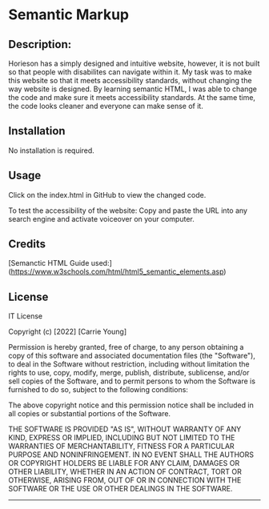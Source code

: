 # Semantic Markup

## Description:

Horieson has a simply designed and intuitive website, however, it is not built so that people with disabilites can navigate within it. My task was to make this website so that it meets accessibility standards, without changing the way website is designed. By learning semantic HTML, I was able to change the code and make sure it meets accessibility standards. At the same time, the code looks cleaner and everyone can make sense of it. 



## Installation

No installation is required. 



## Usage

Click on the index.html in GitHub to view the changed code.

To test the accessibility of the website: Copy and paste the URL into any search engine and activate voiceover on your computer.



## Credits

[Semanctic HTML Guide used:] (https://www.w3schools.com/html/html5_semantic_elements.asp)




## License

IT License

Copyright (c) [2022] [Carrie Young]

Permission is hereby granted, free of charge, to any person obtaining a copy
of this software and associated documentation files (the "Software"), to deal
in the Software without restriction, including without limitation the rights
to use, copy, modify, merge, publish, distribute, sublicense, and/or sell
copies of the Software, and to permit persons to whom the Software is
furnished to do so, subject to the following conditions:

The above copyright notice and this permission notice shall be included in all
copies or substantial portions of the Software.

THE SOFTWARE IS PROVIDED "AS IS", WITHOUT WARRANTY OF ANY KIND, EXPRESS OR
IMPLIED, INCLUDING BUT NOT LIMITED TO THE WARRANTIES OF MERCHANTABILITY,
FITNESS FOR A PARTICULAR PURPOSE AND NONINFRINGEMENT. IN NO EVENT SHALL THE
AUTHORS OR COPYRIGHT HOLDERS BE LIABLE FOR ANY CLAIM, DAMAGES OR OTHER
LIABILITY, WHETHER IN AN ACTION OF CONTRACT, TORT OR OTHERWISE, ARISING FROM,
OUT OF OR IN CONNECTION WITH THE SOFTWARE OR THE USE OR OTHER DEALINGS IN THE
SOFTWARE.



---

